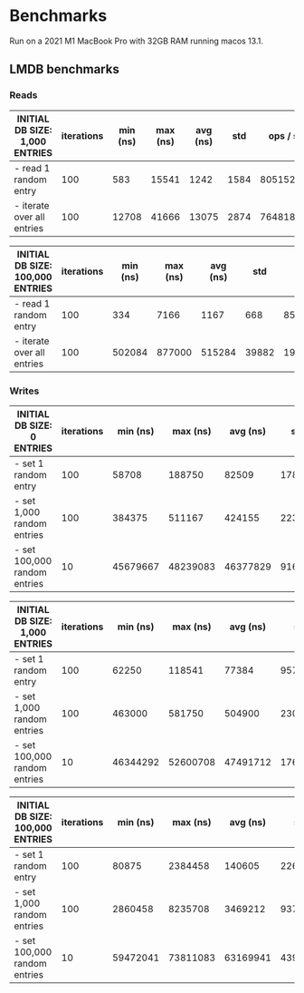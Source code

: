 # Benchmarks

Run on a 2021 M1 MacBook Pro with 32GB RAM running macos 13.1.

## LMDB benchmarks

### Reads

| **INITIAL DB SIZE: 1,000 ENTRIES**       | iterations | min (ns) | max (ns) | avg (ns) |      std |    ops / s |
| ---------------------------------------- | ---------- | -------- | -------- | -------- | -------- | ---------- |
| - read 1 random entry                    |        100 |      583 |    15541 |     1242 |     1584 |     805152 |
| - iterate over all entries               |        100 |    12708 |    41666 |    13075 |     2874 |   76481835 |

| **INITIAL DB SIZE: 100,000 ENTRIES**     | iterations | min (ns) | max (ns) | avg (ns) |      std |    ops / s |
| ---------------------------------------- | ---------- | -------- | -------- | -------- | -------- | ---------- |
| - read 1 random entry                    |        100 |      334 |     7166 |     1167 |      668 |     856898 |
| - iterate over all entries               |        100 |   502084 |   877000 |   515284 |    39882 |  194067737 |

### Writes

| **INITIAL DB SIZE: 0 ENTRIES**           | iterations | min (ns) | max (ns) | avg (ns) |      std |    ops / s |
| ---------------------------------------- | ---------- | -------- | -------- | -------- | -------- | ---------- |
| - set 1 random entry                     |        100 |    58708 |   188750 |    82509 |    17894 |      12119 |
| - set 1,000 random entries               |        100 |   384375 |   511167 |   424155 |    22397 |    2357628 |
| - set 100,000 random entries             |         10 | 45679667 | 48239083 | 46377829 |   916548 |    2156202 |

| **INITIAL DB SIZE: 1,000 ENTRIES**       | iterations | min (ns) | max (ns) | avg (ns) |      std |    ops / s |
| ---------------------------------------- | ---------- | -------- | -------- | -------- | -------- | ---------- |
| - set 1 random entry                     |        100 |    62250 |   118541 |    77384 |     9575 |      12922 |
| - set 1,000 random entries               |        100 |   463000 |   581750 |   504900 |    23000 |    1980590 |
| - set 100,000 random entries             |         10 | 46344292 | 52600708 | 47491712 |  1766516 |    2105630 |

| **INITIAL DB SIZE: 100,000 ENTRIES**     | iterations | min (ns) | max (ns) | avg (ns) |      std |    ops / s |
| ---------------------------------------- | ---------- | -------- | -------- | -------- | -------- | ---------- |
| - set 1 random entry                     |        100 |    80875 |  2384458 |   140605 |   226528 |       7112 |
| - set 1,000 random entries               |        100 |  2860458 |  8235708 |  3469212 |   937571 |     288249 |
| - set 100,000 random entries             |         10 | 59472041 | 73811083 | 63169941 |  4393324 |    1583031 |